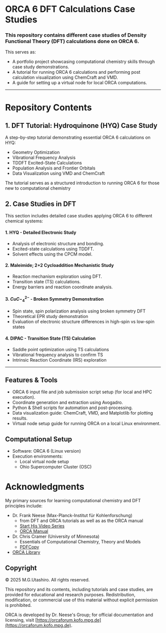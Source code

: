 # ORCA 6 DFT Calculations Case Studies

### This repository contains different case studies of Density Functional Theory (DFT) calculations done on ORCA 6. 

This serves as:

- A portfolio project showcasing computational chemistry skills through case study demonstrations.
- A tutorial for running ORCA 6 calculations and performing post calculation visualization using ChemCraft and VMD.
- A guide for setting up a virtual node for local ORCA computations.

--------

# Repository Contents

## 1. DFT Tutorial: Hydroquinone (HYQ) Case Study

A step-by-step tutorial demonstrating essential ORCA 6 calculations on HYQ:
- Geometry Optimization
- Vibrational Frequency Analysis
- TDDFT Excited-State Calculations
- Population Analysis and Frontier Orbitals
- Data Visualization using VMD and ChemCraft

The tutorial serves as a structured introduction to running ORCA 6 for those new to computational chemistry

## 2. Case Studies in DFT
This section includes detailed case studies applying ORCA 6 to different chemical systems:

#### 1. HYQ - Detailed Electronic Study
- Analysis of electronic structure and bonding.
- Excited-state calculations using TDDFT.
- Solvent effects using the CPCM model.

#### 2. Maleimide; 2+2  Cycloaddition Mechanistic Study
- Reaction mechanism exploration using DFT.
- Transition state (TS) calculations.
- Energy barriers and reaction coordinate analysis.

#### 3. $CuC-_4^{2-}$ - Broken Symmetry Demonstration
- Spin state, spin polarization analysis using broken symmetry DFT
- Theoretical EPR study demonstration
- Evaluation of electronic structure differences in high-spin vs low-spin states

#### 4. DIPAC - Transition State (TS) Calculation
- Saddle point optimization using TS calculations
- Vibrational frequency analysis to confirm TS
- Intrinsic Reaction Coordinate (IRS) exploration

-----

## Features & Tools
- ORCA 6 input file and job submission script setup (for local and HPC execution).
- Coordinate generation and extraction using Avogadro.
- Python & Shell scripts for automation and post-processing.
- Data visualization guide: ChemCraft, VMD, and Matplotlib for plotting results.
- Virtual node setup guide for running ORCA on a local Linux environment.

## Computational Setup
- Software: ORCA 6 (Linux version)
- Execution environments:
  - Local virtual node setup
  - Ohio Supercomputer Cluster (OSC)
 
# Acknowledgments
My primary sources for learning computational chemistry and DFT principles include:
- Dr. Frank Neese (Max-Planck-Institut für Kohlenforschung)
    - from DFT and ORCA tutorials as well as as the ORCA manual
    - [Start His Video Series](https://www.youtube.com/watch?v=-ThgCJgsi_s&t=304s)
    - [ORCA Manual](https://www.faccts.de/docs/orca/6.0/manual/)
- Dr. Chris Cramer (University of Minnesota)
    - Essentials of Computational Chemistry, Theory and Models
    - [PDFCopy](http://lqtc.fcien.edu.uy/cursos/Fq2/2009/libros/Essentials%20of%20Computational%20Chemistry%20Theories%20and%20Models%202d%20Ed%20-%20Christopher%20J.%20Cramer.pdf)
- [ORCA Library](https://sites.google.com/site/orcainputlibrary/home)

## Copyright

© 2025 M.G.Utashiro. All rights reserved.  

This repository and its contents, including tutorials and case studies, are provided for educational and research purposes. Redistribution, modification, or commercial use of this material without explicit permission is prohibited. 

ORCA is developed by Dr. Neese's Group; for official documentation and licensing, visit [https://orcaforum.kofo.mpg.de](https://orcaforum.kofo.mpg.de).
  
